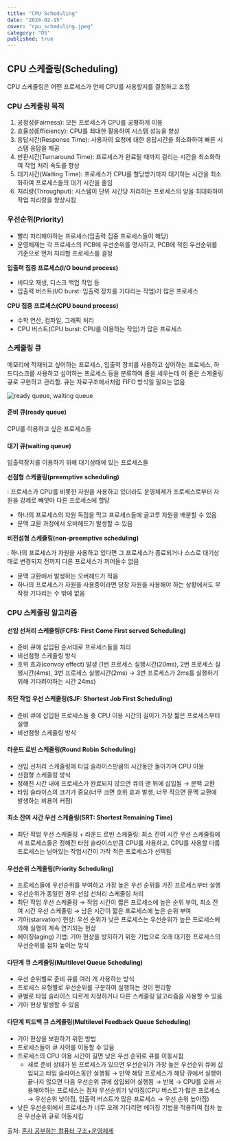 ```yaml
---
title: "CPU Scheduling"
date: "2024-02-15"
cover: "cpu_scheduling.jpeg"
category: "OS"
published: true
---
```


## CPU 스케줄링(Scheduling)

CPU 스케줄링은 어떤 프로세스가 언제 CPU를 사용할지를 결정하고 조정

### CPU 스케줄링 목적

1. 공정성(Fairness): 모든 프로세스가 CPU를 공평하게 이용
2. 효율성(Efficiency): CPU를 최대한 활용하여 시스템 성능을 향상
3. 응답시간(Response Time): 사용자의 요청에 대한 응답시간을 최소화하여 빠른 시스템 응답을 제공
4. 반환시간(Turnaround Time): 프로세스가 완료될 때까지 걸리는 시간을 최소화하여 작업 처리 속도를 향상
5. 대기시간(Waiting Time): 프로세스가 CPU를 할당받기까지 대기하는 시간을 최소화하여 프로세스들의 대기 시간을 줄임
6. 처리량(Throughput): 시스템이 단위 시간당 처리하는 프로세스의 양을 최대화하여 작업 처리량을 향상시킴

### 우선순위(Priority)

- 빨리 처리해야하는 프로세스(입출력 집중 프로세스들이 해당)
- 운영체제는 각 프로세스의 PCB에 우선순위를 명시하고, PCB에 적힌 우선순위를 기준으로 먼저 처리할 프로세스를 결정

**입출력 집중 프로세스(I/O bound process)**

- 비디오 재생, 디스크 백업 작업 등
- 입출력 버스트(I/O burst: 입출력 장치를 기다리는 작업)가 많은 프로세스

**CPU 집중 프로세스(CPU bound process)**

- 수학 연산, 컴파일, 그래픽 처리
- CPU 버스트(CPU burst: CPU를 이용하는 작업)가 많은 프로세스

### 스케줄링 큐

메모리에 적재되고 싶어하는 프로세스, 입출력 장치를 사용하고 싶어하는 프로세스, 하드디스크를 사용하고 싶어하는 프로세스 등을 분류하여 줄을 세우는데 이 줄은 스케줄링 큐로 구현하고 관리함. 큐는 자료구조에서처럼 FIFO 방식일 필요는 없음

![ready queue, waiting queue](/imgs/blog/posts/cpu-scheduling/ready_waiting_queue.png)

#### 준비 큐(ready queue)

CPU를 이용하고 싶은 프로세스들

#### 대기 큐(waiting queue)

입출력장치를 이용하기 위해 대기상태에 있는 프로세스들

**선점형 스케줄링(preemptive scheduling)**

: 프로세스가 CPU를 비롯한 자원을 사용하고 있더라도 운영체제가 프로세스로부터 자원을 강제로 빼앗아 다른 프로세스에 할당

- 하나의 프로세스의 자원 독점을 막고 프로세스들에 골고루 자원을 배분할 수 있음
- 문맥 교환 과정에서 오버헤드가 발생할 수 있음

**비전섬형 스케줄링(non-preemptive scheduling)**

: 하나의 프로세스가 자원을 사용하고 있다면 그 프로세스가 종료되거나 스스로 대기상태로 변경되지 전까지 다른 프로세스가 끼어들수 없음

- 문맥 교환에서 발생하는 오버헤드가 적음
- 하나의 프로세스가 자원을 사용중이라면 당장 자원을 사용해야 하는 상황에서도 무작정 기다리는 수 밖에 없음

### CPU 스케줄링 알고리즘

#### 선입 선처리 스케줄링(FCFS: First Come First served Scheduling)

- 준비 큐에 삽입된 순서대로 프로세스들을 처리
- 비선점형 스케줄링 방식
- 호위 효과(convoy effect) 발생 (1번 프로세스 실행시간(20ms), 2번 프로세스 실행시간(4ms), 3번 프로세스 실행시간(2ms) → 3번 프로세스가 2ms를 실행하기 위해 기다려야하는 시간 24ms)

#### 최단 작업 우선 스케줄링(SJF: Shortest Job First Scheduling)

- 준비 큐에 삽입된 프로세스들 중 CPU 이용 시간의 길이가 가장 짧은 프로세스부터 실행
- 비선점형 스케줄링 방식

#### 라운드 로빈 스케줄링(Round Robin Scheduling)

- 선입 선처리 스케줄링에 타임 슬라이스만큼의 시간동안 돌아가며 CPU 이용
- 선점형 스케줄링 방식
- 정해진 시간 내에 프로세스가 완료되지 않으면 큐의 맨 뒤에 삽입됨 → 문맥 교환
- 타임 슬라이스의 크기가 중요(너무 크면 호위 효과 발생, 너무 작으면 문맥 교환에 발생하는 비용이 커짐)

#### 최소 잔여 시간 우선 스케줄링(SRT: Shortest Remaining Time)

- 최단 작업 우선 스케줄링 + 라운드 로빈 스케줄링: 최소 잔여 시간 우선 스케줄링에서 프로세스들은 정해진 타임 슬라이스만큼 CPU를 사용하고, CPU를 사용할 다름 프로세스는 남아있는 작업시간이 가작 적은 프로세스가 선택됨

#### 우선순위 스케줄링(Priority Scheduling)

- 프로세스들에 우선순위를 부여하고 가장 높은 우선 순위를 가진 프로세스부터 실행
- 우선순위가 동일한 경우 선입 선처리 스케줄링 처리
- 최단 작업 우선 스케줄링 → 작업 시간이 짧은 프로세스에 높은 순위 부여, 최소 잔여 시간 우선 스케줄링 → 남은 시간이 짧은 프로세스에 높은 순위 부여
- 기아(starvation) 현상: 우선 순위가 낮은 프로세스는 우선순위가 높은 프로세스에 의해 실행이 계속 연기되는 현상
- 에이징(aging) 기법: 기아 현상을 방지하기 위한 기법으로 오래 대기한 프로세스의 우선순위를 점차 높이는 방식

#### 다단계 큐 스케줄링(Multilevel Queue Scheduling)

- 우선 순위별로 준비 큐를 여러 개 사용하는 방식
- 프로세스 유형별로 우선순위를 구분하여 실행하는 것이 편리함
- 큐별로 타임 슬라이스 다르게 지정하거나 다른 스케줄링 알고리즘을 사용할 수 있음
- 기아 현상 발생할 수 있음

#### 다단계 피드백 큐 스케줄링(Multilevel Feedback Queue Scheduling)

- 기아 현상을 보완하기 위한 방법
- 프로세스들이 큐 사이를 이동할 수 있음
- 프로세스의 CPU 이용 시간이 길면 낮은 우선 순위로 큐를 이동시킴
  - 새로 준비 상태가 된 프로세스가 있으면 우선순위가 가장 높은 우선순위 큐에 삽입되고 타임 슬라이스동안 실행됨 → 만약 해당 프로세스가 해당 큐에서 실행이 끝나지 않으면 다음 우선순위 큐에 삽입되어 실행됨 → 반복 → CPU를 오래 사용해야하는 프로세스는 점차 우선순위가 낮아짐(CPU 버스트가 많은 프로세스 → 우선순위 낮아짐, 입출력 버스트가 많은 프로세스 → 우선 순위 높아짐)
- 낮은 우선순위에서 프로세스가 너무 오래 기다리면 에이징 기법을 적용하여 점차 높은 우선순위 큐로 이동시킴

출처:
[혼자 공부하는 컴퓨터 구조+운영체제](https://product.kyobobook.co.kr/detail/S000061584886?utm_source=google&utm_medium=cpc&utm_campaign=googleSearch&gad_source=1&gclid=Cj0KCQiAzoeuBhDqARIsAMdH14GeU5OJpwRGzE6DkX9i8xKc7p7iwKsF0GbC_P-pP-GccWSHKRkKmJ4aAtbTEALw_wcB)
